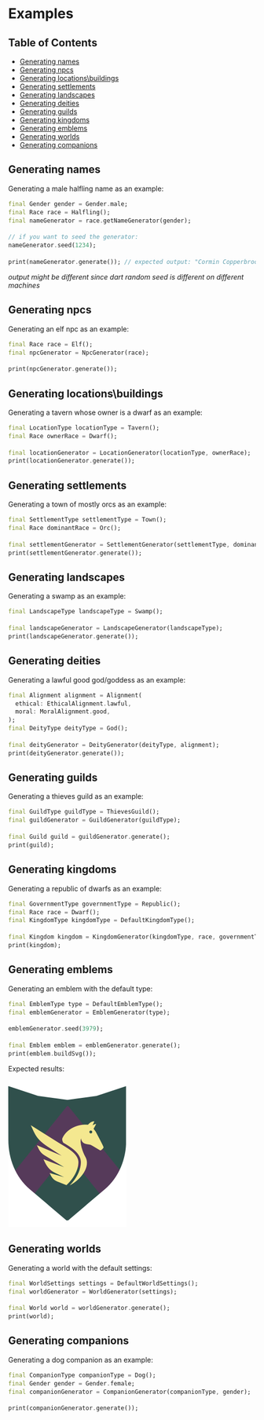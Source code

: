 # Examples <!-- omit in toc -->

## Table of Contents <!-- omit in toc -->

- [Generating names](#generating-names)
- [Generating npcs](#generating-npcs)
- [Generating locations\\buildings](#generating-locationsbuildings)
- [Generating settlements](#generating-settlements)
- [Generating landscapes](#generating-landscapes)
- [Generating deities](#generating-deities)
- [Generating guilds](#generating-guilds)
- [Generating kingdoms](#generating-kingdoms)
- [Generating emblems](#generating-emblems)
- [Generating worlds](#generating-worlds)
- [Generating companions](#generating-companions)

## Generating names

Generating a male halfling name as an example:

```dart
final Gender gender = Gender.male;
final Race race = Halfling();
final nameGenerator = race.getNameGenerator(gender);

// if you want to seed the generator:
nameGenerator.seed(1234);

print(nameGenerator.generate()); // expected output: "Cormin Copperbrook"
```

_output might be different since dart random seed is different on different machines_

## Generating npcs

Generating an elf npc as an example:

```dart
final Race race = Elf();
final npcGenerator = NpcGenerator(race);

print(npcGenerator.generate());
```

## Generating locations\buildings

Generating a tavern whose owner is a dwarf as an example:

```dart
final LocationType locationType = Tavern();
final Race ownerRace = Dwarf();

final locationGenerator = LocationGenerator(locationType, ownerRace);
print(locationGenerator.generate());
```

## Generating settlements

Generating a town of mostly orcs as an example:

```dart
final SettlementType settlementType = Town();
final Race dominantRace = Orc();

final settlementGenerator = SettlementGenerator(settlementType, dominantRace);
print(settlementGenerator.generate());
```

## Generating landscapes

Generating a swamp as an example:

```dart
final LandscapeType landscapeType = Swamp();

final landscapeGenerator = LandscapeGenerator(landscapeType);
print(landscapeGenerator.generate());
```

## Generating deities

Generating a lawful good god/goddess as an example:

```dart
final Alignment alignment = Alignment(
  ethical: EthicalAlignment.lawful,
  moral: MoralAlignment.good,
);
final DeityType deityType = God();

final deityGenerator = DeityGenerator(deityType, alignment);
print(deityGenerator.generate());
```

## Generating guilds

Generating a thieves guild as an example:

```dart
final GuildType guildType = ThievesGuild();
final guildGenerator = GuildGenerator(guildType);

final Guild guild = guildGenerator.generate();
print(guild);
```

## Generating kingdoms

Generating a republic of dwarfs as an example:

```dart
final GovernmentType governmentType = Republic();
final Race race = Dwarf();
final KingdomType kingdomType = DefaultKingdomType();

final Kingdom kingdom = KingdomGenerator(kingdomType, race, governmentType).generate();
print(kingdom);
```

## Generating emblems

Generating an emblem with the default type:

```dart
final EmblemType type = DefaultEmblemType();
final emblemGenerator = EmblemGenerator(type);

emblemGenerator.seed(3979);

final Emblem emblem = emblemGenerator.generate();
print(emblem.buildSvg());
```

Expected results:

![expected output](emblem.svg)

## Generating worlds

Generating a world with the default settings:

```dart
final WorldSettings settings = DefaultWorldSettings();
final worldGenerator = WorldGenerator(settings);

final World world = worldGenerator.generate();
print(world);
```

## Generating companions

Generating a dog companion as an example:

```dart
final CompanionType companionType = Dog();
final Gender gender = Gender.female;
final companionGenerator = CompanionGenerator(companionType, gender);

print(companionGenerator.generate());
```
